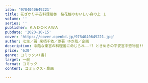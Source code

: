 ```yaml
---
isbn: '9784040649221'
title: 花ざかり平安料理絵巻　桜花姫のおいしい身の上 １
volume: ''
series: ''
publisher: ＫＡＤＯＫＡＷＡ
pubdate: '2020-10-15'
cover: 'https://cover.openbd.jp/9784040649221.jpg'
author: 七生／著 来栖千依／原著 ゆき哉／企画
description: 冷酷な東宮の料理番に命じられ――!? ときめきの平安宮中恋物語!!
price: '630'
genre: コミックス(書)
target: 一般
format: コミック
content: コミックス・劇画

---
```

